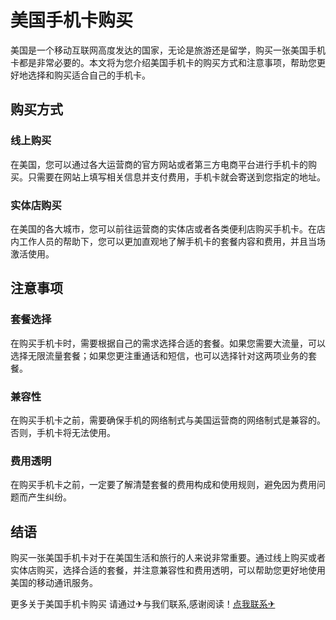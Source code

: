 # 美国手机卡购买

美国是一个移动互联网高度发达的国家，无论是旅游还是留学，购买一张美国手机卡都是非常必要的。本文将为您介绍美国手机卡的购买方式和注意事项，帮助您更好地选择和购买适合自己的手机卡。

## 购买方式

### 线上购买

在美国，您可以通过各大运营商的官方网站或者第三方电商平台进行手机卡的购买。只需要在网站上填写相关信息并支付费用，手机卡就会寄送到您指定的地址。

### 实体店购买

在美国的各大城市，您可以前往运营商的实体店或者各类便利店购买手机卡。在店内工作人员的帮助下，您可以更加直观地了解手机卡的套餐内容和费用，并且当场激活使用。

## 注意事项

### 套餐选择

在购买手机卡时，需要根据自己的需求选择合适的套餐。如果您需要大流量，可以选择无限流量套餐；如果您更注重通话和短信，也可以选择针对这两项业务的套餐。

### 兼容性

在购买手机卡之前，需要确保手机的网络制式与美国运营商的网络制式是兼容的。否则，手机卡将无法使用。

### 费用透明

在购买手机卡之前，一定要了解清楚套餐的费用构成和使用规则，避免因为费用问题而产生纠纷。

## 结语

购买一张美国手机卡对于在美国生活和旅行的人来说非常重要。通过线上购买或者实体店购买，选择合适的套餐，并注意兼容性和费用透明，可以帮助您更好地使用美国的移动通讯服务。

更多关于美国手机卡购买 请通过✈与我们联系,感谢阅读！[点我联系✈](https://www.G208.com)
